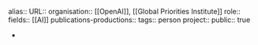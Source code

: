 alias::
URL::
organisation:: [[OpenAI]], [[Global Priorities Institute]] 
role:: 
fields:: [[AI]] 
publications-productions:: 
tags:: person
project::
public:: true

-